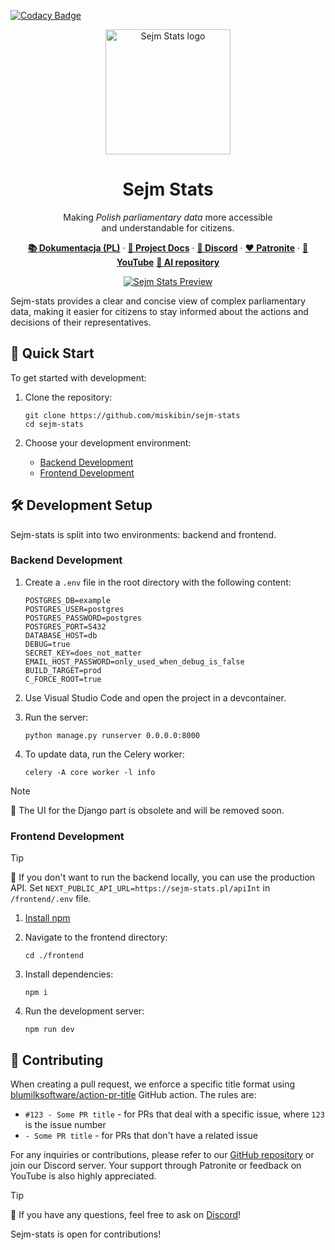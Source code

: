 [![Codacy Badge](https://app.codacy.com/project/badge/Grade/cba40f6626de4790a9d2a6ca5a16d02f)](https://app.codacy.com/gh/miskibin/sejm-stats/dashboard?utm_source=gh&utm_medium=referral&utm_content=&utm_campaign=Badge_grade)

<p align="center">
  <a href="https://sejm-stats.pl/"><img src="frontend/public/logo.png" alt="Sejm Stats logo" width="200"/></a>
</p>

<h1 align="center">Sejm Stats</h1>

<p align="center">
  Making <em>Polish parliamentary data</em> more accessible <br/>
  and understandable for citizens.
</p>

<p align="center">
  <a href="https://docs.sejm-stats.pl/"><strong>📚 Dokumentacja (PL)</strong></a> ·
  <a href="https://github.com/michalskibinski109/sejm-stats-docs"><strong>📖 Project Docs</strong></a> ·
  <a href="https://discord.com/invite/zH2J3z5Wbf"><strong>💬 Discord</strong></a> ·
  <a href="https://patronite.pl/sejm-stats"><strong>❤️ Patronite</strong></a> ·
  <a href="https://www.youtube.com/@sejm-stats"><strong>🎥 YouTube</strong></a>
  <a href="https://github.com/miskibin/ollama-ui/"><strong>🌟 AI repository</strong></a>
</p>

<p align="center">
  <a href="https://sejm-stats.pl"><img src="https://github.com/user-attachments/assets/f8b3a543-1b05-4541-b65d-4f004b868ccc" alt="Sejm Stats Preview" ></a>
</p>

Sejm-stats provides a clear and concise view of complex parliamentary data, making it easier for citizens to stay informed about the actions and decisions of their representatives.

## 🚀 Quick Start

To get started with development:

1. Clone the repository:
   ```
   git clone https://github.com/miskibin/sejm-stats
   cd sejm-stats
   ```

2. Choose your development environment:
   - [Backend Development](#backend-development)
   - [Frontend Development](#frontend-development)

## 🛠️ Development Setup

Sejm-stats is split into two environments: backend and frontend.

### Backend Development

1. Create a `.env` file in the root directory with the following content:
   ```
   POSTGRES_DB=example
   POSTGRES_USER=postgres
   POSTGRES_PASSWORD=postgres
   POSTGRES_PORT=5432
   DATABASE_HOST=db
   DEBUG=true
   SECRET_KEY=does_not_matter
   EMAIL_HOST_PASSWORD=only_used_when_debug_is_false
   BUILD_TARGET=prod
   C_FORCE_ROOT=true
   ```

2. Use Visual Studio Code and open the project in a devcontainer.

3. Run the server:
   ```
   python manage.py runserver 0.0.0.0:8000
   ```

4. To update data, run the Celery worker:
   ```
   celery -A core worker -l info
   ```

> [!Note]  
> 🤖 The UI for the Django part is obsolete and will be removed soon.

### Frontend Development

> [!Tip]  
> 🤖 If you don't want to run the backend locally, you can use the production API. Set `NEXT_PUBLIC_API_URL=https://sejm-stats.pl/apiInt` in `/frontend/.env` file.

1. [Install npm](https://docs.npmjs.com/downloading-and-installing-node-js-and-npm)

2. Navigate to the frontend directory:
   ```
   cd ./frontend
   ```

3. Install dependencies:
   ```
   npm i
   ```

4. Run the development server:
   ```
   npm run dev
   ```

## 🤝 Contributing

When creating a pull request, we enforce a specific title format using [blumilksoftware/action-pr-title](https://github.com/blumilksoftware/action-pr-title) GitHub action. The rules are:

- `#123 - Some PR title` - for PRs that deal with a specific issue, where `123` is the issue number
- `- Some PR title` - for PRs that don't have a related issue

For any inquiries or contributions, please refer to our [GitHub repository](https://github.com/michalskibinski109/sejm-stats) or join our Discord server. Your support through Patronite or feedback on YouTube is also highly appreciated.

> [!Tip]  
> 🤖 If you have any questions, feel free to ask on [Discord](https://discord.com/invite/zH2J3z5Wbf)!

Sejm-stats is open for contributions!

